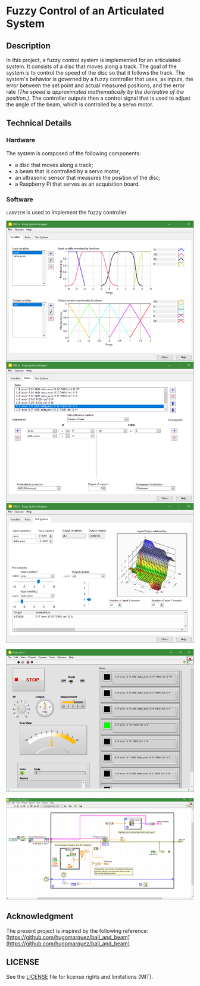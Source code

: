 # Fuzzy Control of an Articulated System

## Description
In this project, a fuzzy control system is implemented for an articulated system. It consists of a disc that moves along a track. The goal of the system is to control the speed of the disc so that it follows the track. The system's behavior is governed by a fuzzy controller that uses, as inputs, the error between the set point and actual measured positions, and the error rate _(The speed is approximated mathematically by the derivative of the position.)_. The controller outputs then a control signal that is used to adjust the angle of the beam, which is controlled by a servo motor.

## Technical Details

### Hardware
The system is composed of the following components:
- a disc that moves along a track;
- a beam that is controlled by a servo motor;
- an ultrasonic sensor that measures the position of the disc;
- a Raspberry Pi that serves as an acquisition board.

### Software
`LabVIEW` is used to implement the fuzzy controller.

![FSD](imgs/fsd-1.png)
![FSD](imgs/fsd-2.png)
![FSD](imgs/fsd-3.png)

![Front Panel](imgs/front-panel.png)

![Block Diagram](imgs/block-diagram.png)

## Acknowledgment
The present project is inspired by the following reference: [https://github.com/hugomarquez/ball_and_beam](https://github.com/hugomarquez/ball_and_beam)

## LICENSE
See the [LICENSE](LICENSE) file for license rights and limitations (MIT).
